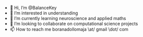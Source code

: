- 👋 Hi, I’m @BalanceKey
- 👀 I’m interested in understanding 
- 🌱 I’m currently learning neuroscience and applied maths
- 💞️ I’m looking to collaborate on computational science projects
- 📫 How to reach me boranadollomaja \at/ gmail \dot/ com

<!---
BalanceKey/BalanceKey is a ✨ special ✨ repository because its `README.md` (this file) appears on your GitHub profile.
You can click the Preview link to take a look at your changes.
--->
